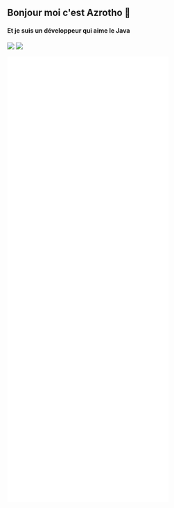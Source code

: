 ## Bonjour moi c'est Azrotho 👋
#### Et je suis un développeur qui aime le Java

![](https://dcbadge.vercel.app/api/shield/320579371712643072)
![](https://komarev.com/ghpvc/?username=azrotho&color=0e75b6&style=for-the-badge)

[![Metrics](/github-metrics.svg)](https://azrotho.fr)
